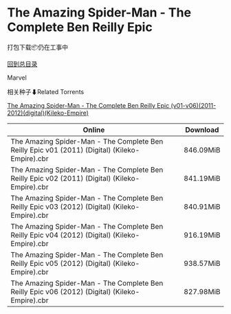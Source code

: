 # The Amazing Spider-Man - The Complete Ben Reilly Epic

打包下载📦仍在工事中

[回到总目录](/Catalogs.md)

Marvel





相关种子⬇Related Torrents

[The Amazing Spider-Man - The Complete Ben Reilly Epic (v01-v06)(2011-2012)(digital)(Kileko-Empire)](https://github.com/alicewish/markdown/blob/master/torrent/The-Amazing-Spider-Man---The-Complete-Ben-Reilly-Epic--v01-v06--2011-2012--digital--Kileko-Empire.md)

Online | Download
--- | ---
The Amazing Spider-Man - The Complete Ben Reilly Epic v01 (2011) (Digital) (Kileko-Empire).cbr | 846.09MiB
The Amazing Spider-Man - The Complete Ben Reilly Epic v02 (2011) (Digital) (Kileko-Empire).cbr | 841.19MiB
The Amazing Spider-Man - The Complete Ben Reilly Epic v03 (2012) (Digital) (Kileko-Empire).cbr | 840.91MiB
The Amazing Spider-Man - The Complete Ben Reilly Epic v04 (2012) (Digital) (Kileko-Empire).cbr | 916.19MiB
The Amazing Spider-Man - The Complete Ben Reilly Epic v05 (2012) (Digital) (Kileko-Empire).cbr | 938.57MiB
The Amazing Spider-Man - The Complete Ben Reilly Epic v06 (2012) (Digital) (Kileko-Empire).cbr | 827.98MiB